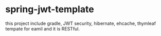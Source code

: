 # spring-jwt-template
this project include gradle, JWT security, hibernate, ehcache, thymleaf tempate for eamil and it is RESTful.
